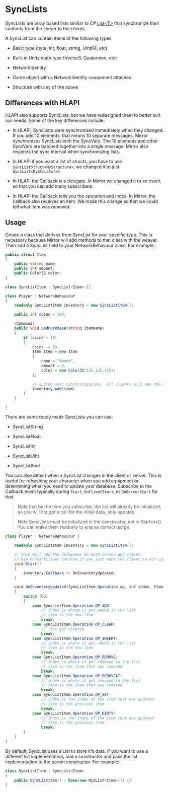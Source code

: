 # SyncLists

SyncLists are array based lists similar to C\# [List\<T\>](https://docs.microsoft.com/en-us/dotnet/api/system.collections.generic.list-1?view=netframework-4.7.2) that synchronize their contents from the server to the clients.

A SyncList can contain items of the following types:

-   Basic type (byte, int, float, string, UInt64, etc)

-   Built-in Unity math type (Vector3, Quaternion, etc)

-   NetworkIdentity

-   Game object with a NetworkIdentity component attached.

-   Structure with any of the above

## Differences with HLAPI

HLAPI also supports SyncLists, but we have redesigned them to better suit our needs. Some of the key differences include:

-   In HLAPI, SyncLists were synchronized immediately when they changed. If you add 10 elements, that means 10 separate messages. Mirror synchronizes SyncLists with the SyncVars. The 10 elements and other SyncVars are batched together into a single message. Mirror also respects the sync interval when synchronizing lists.

-   In HLAPI if you want a list of structs, you have to use `SyncListStruct<MyStructure>`, we changed it to just `SyncList<MyStructure>`

-   In HLAPI the Callback is a delegate. In Mirror we changed it to an event, so that you can add many subscribers.

-   In HLAPI the Callback tells you the operation and index. In Mirror, the callback also receives an item. We made this change so that we could tell what item was removed.

## Usage

Create a class that derives from SyncList for your specific type. This is necessary because Mirror will add methods to that class with the weaver. Then add a SyncList field to your NetworkBehaviour class. For example:

```cs
public struct Item
{
    public string name;
    public int amount;
    public Color32 color;
}

class SyncListItem : SyncList<Item> {}

class Player : NetworkBehaviour
{
    readonly SyncListItem inventory = new SyncListItem();

    public int coins = 100;

    [Command]
    public void CmdPurchase(string itemName)
    {
        if (coins > 10)
        {
            coins -= 10;
            Item item = new Item 
            {
                name = "Sword",
                amount = 3,
                color = new Color32(125,125,125);
            };

            // during next synchronization,  all clients will see the item
            inventory.Add(item)
        }
    }

}
```

There are some ready made SyncLists you can use:

-   SyncListString

-   SyncListFloat

-   SyncListInt

-   SyncListUInt

-   SyncListBool

You can also detect when a SyncList changes in the client or server. This is useful for refreshing your character when you add equipment or determining when you need to update your database. Subscribe to the Callback event typically during `Start`, `OnClientStart`, or `OnServerStart` for that. 


> Note that by the time you subscribe, the list will already be initialized, so you will not get a call for the initial data, only updates.</p>
> Note SyncLists must be initialized in the constructor, not in Startxxx().  You can make them readonly to ensure correct usage.

```cs
class Player : NetworkBehaviour {

    readonly SyncListItem inventory = new SyncListItem();

    // this will add the delegates on both server and client.
    // Use OnStartClient instead if you just want the client to act upon updates
    void Start()
    {
        inventory.Callback += OnInventoryUpdated;
    }

    void OnInventoryUpdated(SyncListItem.Operation op, int index, Item item)
    {
        switch (op) 
        {
            case SyncListItem.Operation.OP_ADD:
                // index is where it got added in the list
                // item is the new item
                break;
            case SyncListItem.Operation.OP_CLEAR:
                // list got cleared
                break;
            case SyncListItem.Operation.OP_INSERT:
                // index is where it got added in the list
                // item is the new item
                break;
            case SyncListItem.Operation.OP_REMOVE:
                // index is where it got removed in the list
                // item is the item that was removed
                break;
            case SyncListItem.Operation.OP_REMOVEAT:
                // index is where it got removed in the list
                // item is the item that was removed
                break;
            case SyncListItem.Operation.OP_SET:
                // index is the index of the item that was updated
                // item is the previous item
                break;
            case SyncListItem.Operation.OP_DIRTY:
                // index is the index of the item that was updated
                // item is the previous item
                break;
        }
    }
}
```

By default, SyncList uses a List to store it's data. If you want to use a different list implementation, add a constructor and pass the list implementation to the parent constructor. For example:

```cs
class SyncListItem : SyncList<Item> 
{
    public SyncListItem() : base(new MyIList<Item>()) {}
}
```
